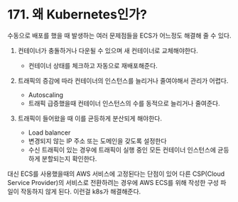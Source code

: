 # 171. 왜 Kubernetes인가?

수동으로 배포를 했을 때 발생하는 여러 문제점들을 ECS가 어느정도 해결해 줄 수 있다.

1. 컨테이너가 충돌하거나 다운될 수 있으며 새 컨테이너로 교체해야한다. 
   - 컨테이너 상태를 체크하고 자동으로 재배포해준다.

2. 트래픽의 증감에 따라 컨테이너의 인스턴스를 늘리거나 줄여야해서 관리가 어렵다.
   - Autoscaling 
   - 트래픽 급증했을때 컨테이너 인스턴스의 수를 동적으로 늘리거나 줄여준다.
3. 트래픽이 들어왔을 때 이를 균등하게 분산되게 해야한다.
   - Load balancer 
   - 변경되지 않는 IP 주소 또는 도메인을 갖도록 설정한다
   - 수신 트래픽이 있는 경우에 트래픽이 실행 중인 모든 컨테이너 인스턴스에 균등하게 분할되는지 확인한다.

대신 ECS를 사용했을때의 AWS 서비스에 고정된다는 단점이 있어 다른 CSP(Cloud Service Provider)의 서비스로 전환하려는 경우에 AWS ECS를 위해 작성한 구성 파일이 작동하지 않게 된다. 이런걸 k8s가 해결해준다.